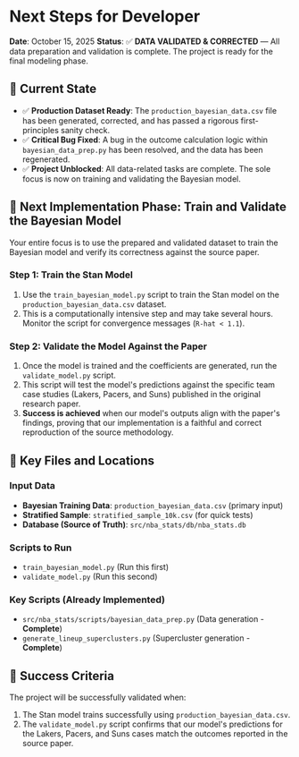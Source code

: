 # Next Steps for Developer

**Date**: October 15, 2025
**Status**: ✅ **DATA VALIDATED & CORRECTED** — All data preparation and validation is complete. The project is ready for the final modeling phase.

## 🎯 Current State

- ✅ **Production Dataset Ready**: The `production_bayesian_data.csv` file has been generated, corrected, and has passed a rigorous first-principles sanity check.
- ✅ **Critical Bug Fixed**: A bug in the outcome calculation logic within `bayesian_data_prep.py` has been resolved, and the data has been regenerated.
- ✅ **Project Unblocked**: All data-related tasks are complete. The sole focus is now on training and validating the Bayesian model.

## 🚀 Next Implementation Phase: Train and Validate the Bayesian Model

Your entire focus is to use the prepared and validated dataset to train the Bayesian model and verify its correctness against the source paper.

### **Step 1: Train the Stan Model**

1.  Use the `train_bayesian_model.py` script to train the Stan model on the `production_bayesian_data.csv` dataset.
2.  This is a computationally intensive step and may take several hours. Monitor the script for convergence messages (`R-hat < 1.1`).

### **Step 2: Validate the Model Against the Paper**

1.  Once the model is trained and the coefficients are generated, run the `validate_model.py` script.
2.  This script will test the model's predictions against the specific team case studies (Lakers, Pacers, and Suns) published in the original research paper.
3.  **Success is achieved** when our model's outputs align with the paper's findings, proving that our implementation is a faithful and correct reproduction of the source methodology.

## 📁 Key Files and Locations

### **Input Data**
- **Bayesian Training Data**: `production_bayesian_data.csv` (primary input)
- **Stratified Sample**: `stratified_sample_10k.csv` (for quick tests)
- **Database (Source of Truth)**: `src/nba_stats/db/nba_stats.db`

### **Scripts to Run**
- `train_bayesian_model.py` (Run this first)
- `validate_model.py` (Run this second)

### **Key Scripts (Already Implemented)**
- `src/nba_stats/scripts/bayesian_data_prep.py` (Data generation - **Complete**)
- `generate_lineup_superclusters.py` (Supercluster generation - **Complete**)

## 🎯 Success Criteria

The project will be successfully validated when:
1.  The Stan model trains successfully using `production_bayesian_data.csv`.
2.  The `validate_model.py` script confirms that our model's predictions for the Lakers, Pacers, and Suns cases match the outcomes reported in the source paper.
